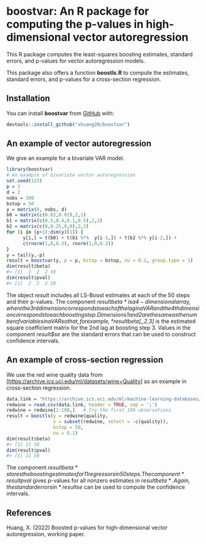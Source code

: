 
<!-- README.md is generated from README.Rmd. Please edit that file -->

# boostvar: An R package for computing the p-values in high-dimensional vector autoregression

<!-- badges: start -->
<!-- badges: end -->

This R package computes the least-squares boosting estimates, standard
errors, and p-values for vector autoregression models.

This package also offers a function **boostls.R** to compute the
estimates, standard errors, and p-values for a cross-section regression.

## Installation

You can install **boostvar** from
[GitHub](https://github.com/xhuang20/boostvar.git) with:

``` r
devtools::install_github("xhuang20/boostvar")
```

## An example of vector autoregression

We give an example for a bivariate VAR model.

``` r
library(boostvar)
# An example of bivariate vector autoregression
set.seed(123)
p = 2
d = 2
nobs = 100
bstop = 50
y = matrix(0, nobs, d)
b0 = matrix(c(0.02,0.03),2,1)
b1 = matrix(c(0.5,0.4,0.1,0.5),2,2)
b2 = matrix(c(0,0.25,0,0),2,2)
for (i in (p+1):dim(y)[1]) {
      y[i,] = t(b0) + t(b1 %*%  y[i-1,]) + t(b2 %*% y[i-2,]) +
      c(rnorm(1,0,0.3), rnorm(1,0,0.2))
}
y = tail(y,-p)
result = boostvar(y, p = p, bstop = bstop, nu = 0.1, group.type = 1)
dim(result$beta)
#> [1]  2  2  2 50
dim(result$pval)
#> [1]  2  2  2 50
```

The object *result* includes all LS-Boost estimates at each of the 50
steps and their p-values. The component *result$beta* is a 4-dimensional
array, where the 3rd dimension corresponds to each of the lag in a VAR
and the 4th dimension corresponds to each boosting step. Dimensions 1
and 2 are the same as the number of variables in a VAR so that, for
example, *result$beta\[,,2,3\]* is the estimated square coefficient
matrix for the 2nd lag at boosting step 3. Values in the component
*result$se* are the standard errors that can be used to construct
confidence intervals.

## An example of cross-section regression

We use the red wine quality data from
\[<https://archive.ics.uci.edu/ml/datasets/wine+Quality>\] as an example
in cross-section regression.

``` r
data.link = "https://archive.ics.uci.edu/ml/machine-learning-databases/wine-quality/winequality-red.csv"
redwine = read.csv(data.link, header = TRUE, sep = ';')
redwine = redwine[1:100,]   # Try the first 100 observations.
result = boostls(y = redwine$quality,
                 x = subset(redwine, select = -c(quality)),
                 bstop = 50,
                 nu = 0.1)
dim(result$beta)
#> [1] 11 50
dim(result$pval)
#> [1] 11 50
```

The component *result$beta* stores the boosting estimates for 11
regressors in 50 steps. The component *result$pval* gives p-values for
all nonzero estimates in *result$beta*. Again, the standard errors in
*result$se* can be used to compute the confidence intervals.

## References

Huang, X. (2022) Boosted p-values for high-dimensional vector
autoregression, working paper.
